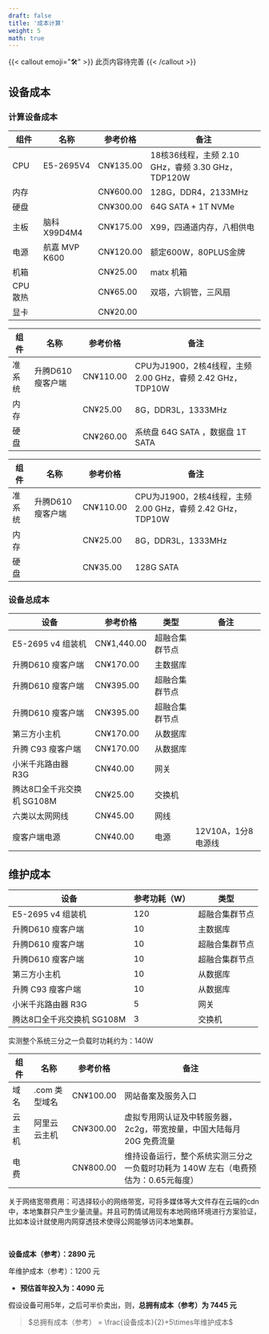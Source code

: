 ```yaml
---
draft: false
title: '成本计算'
weight: 5
math: true
---
```


{{< callout emoji="🛠" >}}
  此页内容待完善
{{< /callout >}}

## 设备成本

### 计算设备成本

|组件|名称|参考价格|备注|
| -------| -------------| ----------| -------------------------------------------------|
|CPU|E5-2695V4|CN¥135.00|18核36线程，主频 2.10 GHz，睿频 3.30 GHz，TDP120W|
|内存||CN¥600.00|128G，DDR4，2133MHz|
|硬盘||CN¥300.00|64G SATA + 1T NVMe|
|主板|脑科 X99D4M4|CN¥175.00|X99，四通道内存，八相供电|
|电源|航嘉 MVP K600|CN¥120.00|额定600W，80PLUS金牌|
|机箱||CN¥25.00|matx 机箱|
|CPU散热||CN¥65.00|双塔，六铜管，三风扇|
|显卡||CN¥20.00||

|组件|名称|参考价格|备注|
| ------| -----------------| ----------| ----------------------------------------------------------|
|准系统|升腾D610 瘦客户端|CN¥110.00|CPU为J1900，2核4线程，主频 2.00 GHz，睿频 2.42 GHz，TDP10W|
|内存||CN¥25.00|8G，DDR3L，1333MHz|
|硬盘||CN¥260.00|系统盘 64G SATA ，数据盘 1T SATA|

|组件|名称|参考价格|备注|
| ------| -----------------| ----------| ----------------------------------------------------------|
|准系统|升腾D610 瘦客户端|CN¥110.00|CPU为J1900，2核4线程，主频 2.00 GHz，睿频 2.42 GHz，TDP10W|
|内存||CN¥25.00|8G，DDR3L，1333MHz|
|硬盘||CN¥35.00|128G SATA|

### 设备总成本

|设备|参考价格|类型|备注|
| --------------------------| ------------| --------------| ------------------|
|E5-2695 v4 组装机|CN¥1,440.00|超融合集群节点||
|升腾D610 瘦客户端|CN¥170.00|主数据库||
|升腾D610 瘦客户端|CN¥395.00|超融合集群节点||
|升腾D610 瘦客户端|CN¥395.00|超融合集群节点||
|第三方小主机|CN¥170.00|从数据库||
|升腾 C93 瘦客户端|CN¥170.00|从数据库||
|小米千兆路由器 R3G|CN¥40.00|网关||
|腾达8口全千兆交换机 SG108M|CN¥25.00|交换机||
|六类以太网网线|CN¥45.00|网线||
|瘦客户端电源|CN¥40.00|电源|12V10A，1分8电源线|

## 维护成本

|设备|参考功耗（W）|类型|
| --------------------------| -------------| --------------|
|E5-2695 v4 组装机|120|超融合集群节点|
|升腾D610 瘦客户端|10|主数据库|
|升腾D610 瘦客户端|10|超融合集群节点|
|升腾D610 瘦客户端|10|超融合集群节点|
|第三方小主机|10|从数据库|
|升腾 C93 瘦客户端|10|从数据库|
|小米千兆路由器 R3G|5|网关|
|腾达8口全千兆交换机 SG108M|3|交换机|

实测整个系统三分之一负载时功耗约为：140W

|组件|名称|参考价格|备注|
| ------| -------------| ----------| ----------------------------------------------------------------------------------|
|域名|.com 类型域名|CN¥100.00|网站备案及服务入口|
|云主机|阿里云云主机|CN¥300.00|虚拟专用网认证及中转服务器，2c2g，带宽按量，中国大陆每月 20G 免费流量|
|电费||CN¥800.00|维持设备运行，整个系统实测三分之一负载时功耗为 140W 左右（电费预估为：0.65元每度）|

关于网络宽带费用：可选择较小的网络带宽，可将多媒体等大文件存在云端的cdn中，本地集群只产生少量流量。并且可酌情试用现有本地网络环境进行方案验证，比如本设计就使用内网穿透技术使得公网能够访问本地集群。

‍

**设备成本（参考）：2890 元**

年维护成本（参考）：1200 元

- **预估首年投入为：4090 元**

假设设备可用5年，之后可半价卖出，则，**总拥有成本（参考）为 7445 元**

> $总拥有成本（参考） = \frac{设备成本}{2}+5\times年维护成本$

‍
